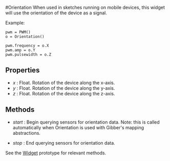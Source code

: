 #Orientation
When used in sketches running on mobile devices, this widget will use the orientation of the device as a signal.

Example:
```
pwm = PWM()
o = Orientation()

pwm.frequency = o.X
pwm.amp = o.Y
pwm.pulsewidth = o.Z

```

## Properties
* _x_  : Float. Rotation of the device along the x-axis.
* _y_  : Float. Rotation of the device along the y-axis.
* _z_  : Float. Rotation of the device along the z-axis.

## Methods
* _start_ : Begin querying sensors for orientation data. Note: this is called automatically when Orientation is used with Gibber's
mapping abstractions.

* _stop_ : End querying sensors for orientation data.

See the [Widget][widget] prototype for relevant methods.

[widget]: javascript:Gibber.Environment.Docs.openFile('interface','Widget')